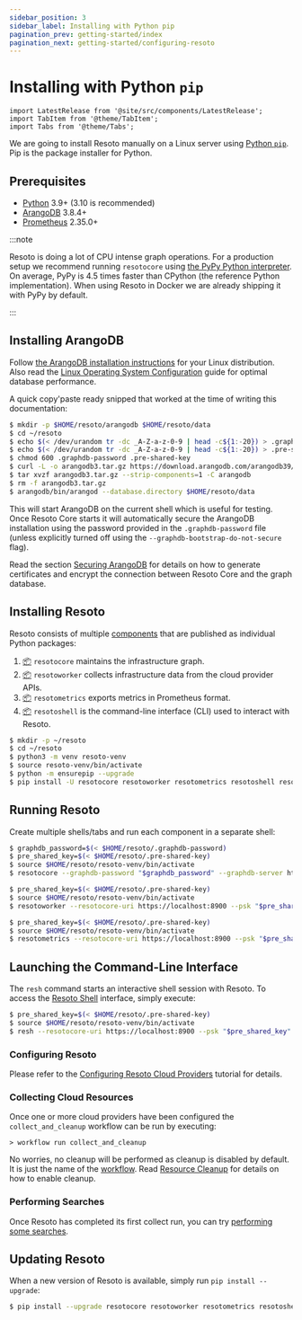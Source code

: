 ```yaml
---
sidebar_position: 3
sidebar_label: Installing with Python pip
pagination_prev: getting-started/index
pagination_next: getting-started/configuring-resoto
---
```


# Installing with Python `pip`

```mdx-code-block
import LatestRelease from '@site/src/components/LatestRelease';
import TabItem from '@theme/TabItem';
import Tabs from '@theme/Tabs';
```

We are going to install Resoto manually on a Linux server using [Python `pip`](https://pip.pypa.io/). Pip is the package installer for Python.

## Prerequisites

- [Python](https://python.org) 3.9+ (3.10 is recommended)
- [ArangoDB](https://arangodb.com) 3.8.4+
- [Prometheus](https://prometheus.io) 2.35.0+

:::note

Resoto is doing a lot of CPU intense graph operations. For a production setup we recommend running `resotocore` using [the PyPy Python interpreter](https://www.pypy.org/). On average, PyPy is 4.5 times faster than CPython (the reference Python implementation). When using Resoto in Docker we are already shipping it with PyPy by default.

:::

## Installing ArangoDB

Follow [the ArangoDB installation instructions](https://www.arangodb.com/docs/stable/getting-started-installation.html) for your Linux distribution. Also read the [Linux Operating System Configuration](https://www.arangodb.com/docs/stable/installation-linux-osconfiguration.html) guide for optimal database performance.

A quick copy'paste ready snipped that worked at the time of writing this documentation:

```bash
$ mkdir -p $HOME/resoto/arangodb $HOME/resoto/data
$ cd ~/resoto
$ echo $(< /dev/urandom tr -dc _A-Z-a-z-0-9 | head -c${1:-20}) > .graphdb-password
$ echo $(< /dev/urandom tr -dc _A-Z-a-z-0-9 | head -c${1:-20}) > .pre-shared-key
$ chmod 600 .graphdb-password .pre-shared-key
$ curl -L -o arangodb3.tar.gz https://download.arangodb.com/arangodb39/Community/Linux/arangodb3-linux-3.9.1.tar.gz
$ tar xvzf arangodb3.tar.gz --strip-components=1 -C arangodb
$ rm -f arangodb3.tar.gz
$ arangodb/bin/arangod --database.directory $HOME/resoto/data
```

This will start ArangoDB on the current shell which is useful for testing. Once Resoto Core starts it will automatically secure the ArangoDB installation using the password provided in the `.graphdb-password` file (unless explicitly turned off using the `--graphdb-bootstrap-do-not-secure` flag).

Read the section [Securing ArangoDB](../concepts/security.md#custom-certificates) for details on how to generate certificates and encrypt the connection between Resoto Core and the graph database.

## Installing Resoto

Resoto consists of multiple [components](../concepts/components/index.md) that are published as individual Python packages:

1. [📦](https://pypi.org/project/resotocore/) `resotocore` maintains the infrastructure graph.
2. [📦](https://pypi.org/project/resotoworker/) `resotoworker` collects infrastructure data from the cloud provider APIs.
3. [📦](https://pypi.org/project/resotometrics/) `resotometrics` exports metrics in Prometheus format.
4. [📦](https://pypi.org/project/resotoshell/) `resotoshell` is the command-line interface (CLI) used to interact with Resoto.

```bash title="Installing Resoto using pip"
$ mkdir -p ~/resoto
$ cd ~/resoto
$ python3 -m venv resoto-venv
$ source resoto-venv/bin/activate
$ python -m ensurepip --upgrade
$ pip install -U resotocore resotoworker resotometrics resotoshell resoto-plugins
```

## Running Resoto

Create multiple shells/tabs and run each component in a separate shell:

<Tabs>
<TabItem value="resotocore" label="resotocore">

```bash
$ graphdb_password=$(< $HOME/resoto/.graphdb-password)
$ pre_shared_key=$(< $HOME/resoto/.pre-shared-key)
$ source $HOME/resoto/resoto-venv/bin/activate
$ resotocore --graphdb-password "$graphdb_password" --graphdb-server http://localhost:8529 --psk "$pre_shared_key"
```

</TabItem>
<TabItem value="resotoworker" label="resotoworker">

```bash
$ pre_shared_key=$(< $HOME/resoto/.pre-shared-key)
$ source $HOME/resoto/resoto-venv/bin/activate
$ resotoworker --resotocore-uri https://localhost:8900 --psk "$pre_shared_key"
```

</TabItem>
<TabItem value="resotometrics" label="resotometrics">

```bash
$ pre_shared_key=$(< $HOME/resoto/.pre-shared-key)
$ source $HOME/resoto/resoto-venv/bin/activate
$ resotometrics --resotocore-uri https://localhost:8900 --psk "$pre_shared_key"
```

</TabItem>
</Tabs>

## Launching the Command-Line Interface

The `resh` command starts an interactive shell session with Resoto. To access the [Resoto Shell](../concepts/components/shell.md) interface, simply execute:

```bash
$ pre_shared_key=$(< $HOME/resoto/.pre-shared-key)
$ source $HOME/resoto/resoto-venv/bin/activate
$ resh --resotocore-uri https://localhost:8900 --psk "$pre_shared_key"
```

### Configuring Resoto

Please refer to the [Configuring Resoto Cloud Providers](./configuring-resoto.md#configuring-cloud-providers) tutorial for details.

### Collecting Cloud Resources

Once one or more cloud providers have been configured the `collect_and_cleanup` workflow can be run by executing:

```
> workflow run collect_and_cleanup
```

No worries, no cleanup will be performed as cleanup is disabled by default. It is just the name of the [workflow](../concepts/automation/workflow.md). Read [Resource Cleanup](cleanup.md) for details on how to enable cleanup.

### Performing Searches

Once Resoto has completed its first collect run, you can try [performing some searches](./performing-searches.md).

## Updating Resoto

When a new version of Resoto is available, simply run `pip install --upgrade`:

```bash
$ pip install --upgrade resotocore resotoworker resotometrics resotoshell resoto-plugins
```

